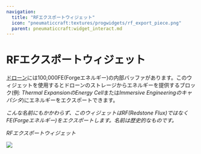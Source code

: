 ```yaml
---
navigation:
  title: "RFエクスポートウィジェット"
  icon: "pneumaticcraft:textures/progwidgets/rf_export_piece.png"
  parent: pneumaticcraft:widget_interact.md
---
```


# RFエクスポートウィジェット

[ドローン](../drone.md)には100,000FE(Forgeエネルギー)の内部バッファがあります。このウィジェットを使用するとドローンのストレージからエネルギーを提供するブロック(例: *Thermal ExpansionのEnergy Cell*または*Immersive Engineeringのキャパシタ*)にエネルギーをエクスポートできます。

*こんな名前にもかかわらず、このウィジェットはRF(Redstone Flux)ではなくFE(Forgeエネルギー)をエクスポートします。名前は歴史的なものです。*

*RFエクスポートウィジェット*

![](rf_export_piece.png)

